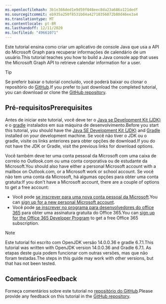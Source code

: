 ```yaml
---
ms.openlocfilehash: 3b1e366ded1e9d59f048eec8da23a686a121dedf
ms.sourcegitcommit: eb935a250f8531b04a42710356072b80d46ee3a4
ms.translationtype: MT
ms.contentlocale: pt-BR
ms.lasthandoff: 12/11/2020
ms.locfileid: "49661071"
---
```

<!-- markdownlint-disable MD002 MD041 -->

<span data-ttu-id="aea50-101">Este tutorial ensina como criar um aplicativo de console Java que usa a API do Microsoft Graph para recuperar informações de calendário de um usuário.</span><span class="sxs-lookup"><span data-stu-id="aea50-101">This tutorial teaches you how to build a Java console app that uses the Microsoft Graph API to retrieve calendar information for a user.</span></span>

> [!TIP]
> <span data-ttu-id="aea50-102">Se preferir baixar o tutorial concluído, você poderá baixar ou clonar o repositório do [GitHub](https://github.com/microsoftgraph/msgraph-training-java).</span><span class="sxs-lookup"><span data-stu-id="aea50-102">If you prefer to just download the completed tutorial, you can download or clone the [GitHub repository](https://github.com/microsoftgraph/msgraph-training-java).</span></span>

## <a name="prerequisites"></a><span data-ttu-id="aea50-103">Pré-requisitos</span><span class="sxs-lookup"><span data-stu-id="aea50-103">Prerequisites</span></span>

<span data-ttu-id="aea50-104">Antes de iniciar este tutorial, você deve ter o [Java se Development Kit (JDK)](https://java.com/en/download/faq/develop.xml) e o [gradle](https://gradle.org/) instalados em sua máquina de desenvolvimento.</span><span class="sxs-lookup"><span data-stu-id="aea50-104">Before you start this tutorial, you should have the [Java SE Development Kit (JDK)](https://java.com/en/download/faq/develop.xml) and [Gradle](https://gradle.org/) installed on your development machine.</span></span> <span data-ttu-id="aea50-105">Se você não tiver o JDK ou o gradle, visite os links anteriores para obter opções de download.</span><span class="sxs-lookup"><span data-stu-id="aea50-105">If you do not have the JDK or Gradle, visit the previous links for download options.</span></span>

<span data-ttu-id="aea50-106">Você também deve ter uma conta pessoal da Microsoft com uma caixa de correio no Outlook.com ou uma conta corporativa ou de estudante da Microsoft.</span><span class="sxs-lookup"><span data-stu-id="aea50-106">You should also have either a personal Microsoft account with a mailbox on Outlook.com, or a Microsoft work or school account.</span></span> <span data-ttu-id="aea50-107">Se você não tem uma conta da Microsoft, há algumas opções para obter uma conta gratuita:</span><span class="sxs-lookup"><span data-stu-id="aea50-107">If you don't have a Microsoft account, there are a couple of options to get a free account:</span></span>

- <span data-ttu-id="aea50-108">Você pode [se inscrever para uma nova conta pessoal da Microsoft](https://signup.live.com/signup?wa=wsignin1.0&rpsnv=12&ct=1454618383&rver=6.4.6456.0&wp=MBI_SSL_SHARED&wreply=https://mail.live.com/default.aspx&id=64855&cbcxt=mai&bk=1454618383&uiflavor=web&uaid=b213a65b4fdc484382b6622b3ecaa547&mkt=E-US&lc=1033&lic=1).</span><span class="sxs-lookup"><span data-stu-id="aea50-108">You can [sign up for a new personal Microsoft account](https://signup.live.com/signup?wa=wsignin1.0&rpsnv=12&ct=1454618383&rver=6.4.6456.0&wp=MBI_SSL_SHARED&wreply=https://mail.live.com/default.aspx&id=64855&cbcxt=mai&bk=1454618383&uiflavor=web&uaid=b213a65b4fdc484382b6622b3ecaa547&mkt=E-US&lc=1033&lic=1).</span></span>
- <span data-ttu-id="aea50-109">Você pode [se inscrever no programa para desenvolvedores do office 365](https://developer.microsoft.com/office/dev-program) para obter uma assinatura gratuita do Office 365.</span><span class="sxs-lookup"><span data-stu-id="aea50-109">You can [sign up for the Office 365 Developer Program](https://developer.microsoft.com/office/dev-program) to get a free Office 365 subscription.</span></span>

> [!NOTE]
> <span data-ttu-id="aea50-110">Este tutorial foi escrito com OpenJDK versão 14.0.0.36 e gradle 6.7.1.</span><span class="sxs-lookup"><span data-stu-id="aea50-110">This tutorial was written with OpenJDK version 14.0.0.36 and Gradle 6.7.1.</span></span> <span data-ttu-id="aea50-111">As etapas deste guia podem funcionar com outras versões, mas que não foram testadas.</span><span class="sxs-lookup"><span data-stu-id="aea50-111">The steps in this guide may work with other versions, but that has not been tested.</span></span>

## <a name="feedback"></a><span data-ttu-id="aea50-112">Comentários</span><span class="sxs-lookup"><span data-stu-id="aea50-112">Feedback</span></span>

<span data-ttu-id="aea50-113">Forneça comentários sobre este tutorial no [repositório do GitHub](https://github.com/microsoftgraph/msgraph-training-java).</span><span class="sxs-lookup"><span data-stu-id="aea50-113">Please provide any feedback on this tutorial in the [GitHub repository](https://github.com/microsoftgraph/msgraph-training-java).</span></span>
